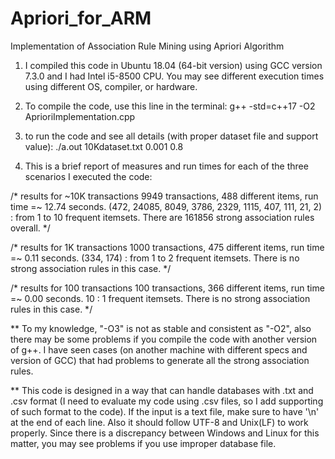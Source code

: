 # Apriori_for_ARM
Implementation of Association Rule Mining using Apriori Algorithm

1. I compiled this code in Ubuntu 18.04 (64-bit version) using GCC version 7.3.0 and I had Intel i5-8500 CPU.
You may see different execution times using different OS, compiler, or hardware.

2. To compile the code, use this line in the terminal:
g++ -std=c++17 -O2 AprioriImplementation.cpp

3. to run the code and see all details (with proper dataset file and support value):
./a.out 10Kdataset.txt 0.001 0.8

4. This is a brief report of measures and run times for each of the three scenarios I executed the code:

/* results for \~10K transactions
9949 transactions, 488 different items, run time =~ 12.74 seconds.
(472, 24085, 8049, 3786, 2329, 1115, 407, 111, 21, 2) : from 1 to 10 frequent itemsets.
There are 161856 strong association rules overall.
*/

/* results for 1K transactions
1000 transactions, 475 different items, run time =~ 0.11 seconds.
(334, 174) : from 1 to 2 frequent itemsets.
There is no strong association rules in this case.
*/

/* results for 100 transactions
100 transactions, 366 different items, run time =~ 0.00 seconds.
10 : 1 frequent itemsets.
There is no strong association rules in this case.
*/

** To my knowledge, "-O3" is not as stable and consistent as "-O2", also there
   may be some problems if you compile the code with another version of g++. I
   have seen cases (on another machine with different specs and version of GCC)
   that had problems to generate all the strong association rules.

** This code is designed in a way that can handle databases with .txt and .csv
   format (I need to evaluate my code using .csv files, so I add supporting of
   such format to the code). If the input is a text file, make sure to have '\n'
   at the end of each line. Also it should follow UTF-8 and Unix(LF) to work
   properly. Since there is a discrepancy between Windows and Linux for this
   matter, you may see problems if you use improper database file.
